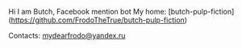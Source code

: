 Hi
I am Butch, Facebook mention bot
My home: [butch-pulp-fiction] (https://github.com/FrodoTheTrue/butch-pulp-fiction)

Contacts: mydearfrodo@yandex.ru
